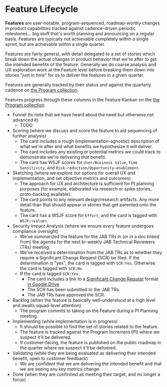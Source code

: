 # Feature Lifecycle

**Features** are user-notable, program-sequenced, roadmap-worthy changes in product capabilities tracked against cadence-driven periodic milestones... big stuff that's worth planning and announcing on a regular basis. Features are typically not achievable completely within a single sprint, but are achievable within a single quarter.

Features are fairly general, with detail delegated to a set of stories which break down the actual changes in product behavior that we're after to get the intended benefits of the feature. Generally we do coarse analysis and UX exploration work at the Feature level before breaking them down into stories "just in time" for us to deliver the features in a given quarter.
 
Features are generally tracked by their status and against the quarterly cadence on [the Program collection](https://favro.com/organization/1e11108a2da81e3bd7153a7a/0b64f44bc57f65052fad8244).

Features progress through these columns in the Feature Kanban on the [the Program collection](https://favro.com/organization/1e11108a2da81e3bd7153a7a/0b64f44bc57f65052fad8244):

- Funnel (to note that we have heard about the need but otherwise not advanced it)
  - TODO
- Scoring (where we discuss and score the feature to aid sequencing of further analysis)
  - The card includes a rough (implementation-agnostic) description of what we're after and what benefits we hypothesize it will deliver.
  - The card includes any existing or potential metrics we could track to demonstrate we're delivering that benefit.
  - The card has WSJF scores for `User/Business Value`, `Time Sensitivity`, and `Risk-reduction/Opportunity-enablement`.
- Sketching (where we explore our options for overall UX and implementation, and set objective metrics and outcomes)
  - The approach for UX and architecture is sufficient for PI planning purposes (for example, elaborated via research or spike stories, proto-backlog available).
  - The card points to any relevant design/research artifacts. Any more detail than that should appear in stories that get parented onto the feature.
  - The card has a WSJF score for `Effort`, and the card is tagged with `WSJF:<value>`.
- Security Impact Analysis (where we ensure every feature undergoes compliance oversight)
  - We've summarized the feature for the JAB TRs in (or in a doc linked from) the agenda for the next bi-weekly JAB Technical Reviewers (TRs) meeting.
  - We've received a determination from the JAB TRs as to whether they require a Significant Change Request (SCR) be filed. If the determination is "yes", the card is tagged with `SCR:Yes`. Otherwise the card is tagged with `SCR:No`.
  - If the card is tagged `SCR:Yes`: 
    - The card includes a link to a [Significant Change Request](https://docs.google.com/a/gsa.gov/document/d/16GaDO1xnHrqEEetbonNpo4P10LlGoDHR-jedqBo1yB8/edit?usp=drive_web) format [in Google Drive](https://drive.google.com/drive/folders/0B1cewEqKcWCbU1lSUXhEVUNZWUU)
    - The SCR has been submitted to the JAB TRs.
    - The JAB TRs have approved the SCR.
- Backlog (when the feature is basically well-understood at a high level and awaits squad-level attention)
  - The program commits to taking on the Feature during a PI Planning meeting.
- Implementing (while implementation is in progress)
  - It should be possible to find the set of stories related to the feature.
  - The feature is tracked against the Program Increment (PI) where we suspect it'll be delivered.
  - If customer-facing, the feature is published on the public roadmap in the quarter where we suspect it'll be delivered.
- Validating (while they are being evaluated as delivering their intended benefit, open to customer feedback)
  - We are confident that we are delivering the intended benefit and that we are seeing any key metrics change.
- Done (when they are confirmed as meeting their target, and no longer a focus)

